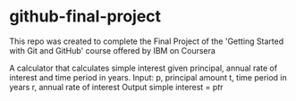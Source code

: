 # github-final-project

This repo was created to complete the Final Project of the 'Getting Started with Git and GitHub' course offered by IBM on Coursera

A calculator that calculates simple interest given principal, annual rate of interest and time period in years.
Input:
   p, principal amount
   t, time period in years
   r, annual rate of interest
Output
   simple interest = p*t*r
